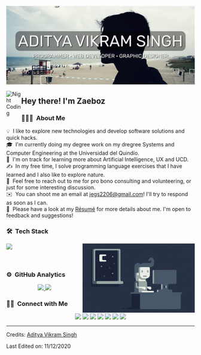 ![Aditya Vikram Singh Banner](https://raw.githubusercontent.com/AVS1508/AVS1508/master/assets/Aditya%20Vikram%20Singh%20Banner.jpg)

<img alt="Night Coding" src="./assets/Hand%20Wave.gif" width='40' align="left"/><h2>Hey there! I'm Zaeboz</h2>

<!-- ## 👋 &nbsp;Hey there! I'm Zaeboz -->

### 👨🏻‍💻 &nbsp;About Me

💡 &nbsp;I like to explore new technologies and develop software solutions and quick hacks.\
🎓 &nbsp;I'm currently doing my degree work on my dregree Systems and Computer Engineering at the Universidad del Quindío.\
🌱 &nbsp;I'm on track for learning more about Artificial Intelligence, UX and UCD.\
✍️ &nbsp;In my free time, I solve programming language exercises that I have learned and I also like to explore nature.\
💬 &nbsp;Feel free to reach out to me for pro bono consulting and volunteering, or just for some interesting discussion.\
✉️ &nbsp;You can shoot me an email at jegs2206@gmail.com! I'll try to respond as soon as I can.\
📄 &nbsp;Please have a look at my [Résumé](https://jegs2206.hackerresume.io/d261f4c7-7e2f-4d38-8a61-a9489324dd74) for more details about me. I'm open to feedback and suggestions!

### 🛠 &nbsp;Tech Stack
<img alt="Night Coding" src="https://raw.githubusercontent.com/AVS1508/AVS1508/master/assets/Night-Coding.gif" align="right"/>
<!--tech stack icons-->
<!--tech stack icons-->
<p align="left">
  <a href="https://skillicons.dev">
    <img src="https://skillicons.dev/icons?i=c,java,py,go,php,css,html,js,matlab,r,mysql,firebase,figma,git,github,postman,docker,eclipse,vscode,idea,linux&perline=7" />
  </a>
</p>
<br>
<!-------------------------->

### ⚙️ &nbsp;GitHub Analytics

<p align="center">
<a href="https://github.com/Zaeboz">
  <img height="160em" src="https://github-readme-stats-eight-theta.vercel.app/api?username=Zaeboz&show_icons=true&theme=algolia&include_all_commits=true&count_private=true"/>
  <img height="160em" src="https://github-readme-stats-eight-theta.vercel.app/api/top-langs/?username=Zaeboz&layout=compact&langs_count=8&theme=algolia"/>
</a>
</p>

### 🤝🏻 &nbsp;Connect with Me

<p align="center">
<a href="https://www.adityavsingh.com"><img src="https://img.shields.io/badge/-adityavsingh.com-3423A6?style=flat&logo=Google-Chrome&logoColor=white"/></a>
<a href="https://linkedin.com/in/AVS1508"><img src="https://img.shields.io/badge/-Aditya%20Vikram%20Singh-0077B5?style=flat&logo=Linkedin&logoColor=white"/></a>
<a href="mailto:avsingh@umass.edu"><img src="https://img.shields.io/badge/-avsingh@umass.edu-D14836?style=flat&logo=Gmail&logoColor=white"/></a>
<a href="https://instagram.com/adityavs_"><img src="https://img.shields.io/badge/-@adityavs__-E4405F?style=flat&logo=Instagram&logoColor=white"/></a>
<a href="https://facebook.com/AVS1508"><img src="https://img.shields.io/badge/-@AVS1508-1877F2?style=flat&logo=Facebook&logoColor=white"/></a>
<a href="https://www.pinterest.ca/AVS1508"><img src="https://img.shields.io/badge/-@AVS1508-BD081C?style=flat&logo=Pinterest&logoColor=white"/></a>
<a href="https://www.behance.net/AVS1508"><img src="https://img.shields.io/badge/-@AVS1508-1769FF?style=flat&logo=Behance&logoColor=white"/></a>
</p>

-----
Credits: [Aditya Vikram Singh](https://github.com/AVS1508)

Last Edited on: 11/12/2020
